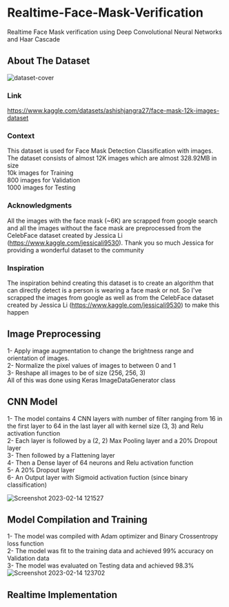 # Realtime-Face-Mask-Verification
Realtime Face Mask verification using Deep Convolutional Neural Networks and Haar Cascade
## About The Dataset
![dataset-cover](https://user-images.githubusercontent.com/39447236/218705098-1b8e247b-dfde-48cb-b04c-5a75f65f8010.png)


### Link
https://www.kaggle.com/datasets/ashishjangra27/face-mask-12k-images-dataset

### Context
This dataset is used for Face Mask Detection Classification with images. The dataset consists of almost 12K images which are almost 328.92MB in size  
10k images for Training  
800 images for Validation  
1000 images for Testing

### Acknowledgments
All the images with the face mask (~6K) are scrapped from google search and all the images without the face mask are preprocessed from the CelebFace dataset created by Jessica Li (https://www.kaggle.com/jessicali9530). Thank you so much Jessica for providing a wonderful dataset to the community

### Inspiration
The inspiration behind creating this dataset is to create an algorithm that can directly detect is a person is wearing a face mask or not. So I've scrapped the images from google as well as from the CelebFace dataset created by Jessica Li (https://www.kaggle.com/jessicali9530) to make this happen

## Image Preprocessing
1- Apply image augmentation to change the brightness range and orientation of images.  
2- Normalize the pixel values of images to between 0 and 1  
3- Reshape all images to be of size (256, 256, 3)  
All of this was done using Keras ImageDataGenerator class

## CNN Model
1- The model contains 4 CNN layers with number of filter ranging from 16 in the first layer to 64 in the last layer all with kernel size (3, 3) and Relu activation function  
2- Each layer is followed by a (2, 2) Max Pooling layer and a 20% Dropout layer   
3- Then followed by a Flattening layer  
4- Then a Dense layer of 64 neurons and Relu activation function  
5- A 20% Dropout layer  
6- An Output layer with Sigmoid activation fuction (since binary classification)  
  
![Screenshot 2023-02-14 121527](https://user-images.githubusercontent.com/39447236/218708040-eb54b410-15f6-450a-9c2f-c578d5183bee.png)   

## Model Compilation and Training
1- The model was compiled with Adam optimizer and Binary Crossentropy loss function  
2- The model was fit to the training data and achieved 99% accuracy on Validation data  
3- The model was evaluated on Testing data and achieved 98.3%    
![Screenshot 2023-02-14 123702](https://user-images.githubusercontent.com/39447236/218711311-1e6fafce-d9c5-48b3-8a28-043b256eb0a4.png)

## Realtime Implementation



